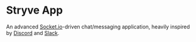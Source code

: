 # Stryve App
An advanced [Socket.io](http://socket.io/)-driven chat/messaging application, heavily inspired by [Discord](https://discordapp.com/) and [Slack](https://slack.com/).